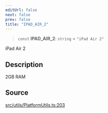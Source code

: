 ```yaml
---
editUrl: false
next: false
prev: false
title: "IPAD_AIR_2"
---
```


> `const` **IPAD\_AIR\_2**: `string` = `"iPad Air 2"`

iPad Air 2

## Description

2GB RAM

## Source

[src/utils/PlatformUtils.ts:203](https://github.com/relishinc/dill-pixel/blob/c79d8e8552aaa0f13a29535c819ae67d025b4669/src/utils/PlatformUtils.ts#L203)

